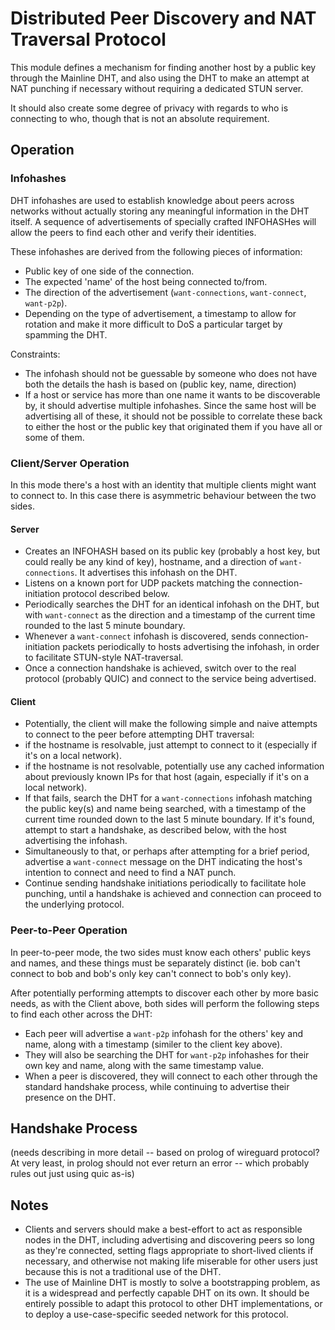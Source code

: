 # Distributed Peer Discovery and NAT Traversal Protocol

This module defines a mechanism for finding another host by a public key
through the Mainline DHT, and also using the DHT to make an attempt at
NAT punching if necessary without requiring a dedicated STUN server.

It should also create some degree of privacy with regards to who is
connecting to who, though that is not an absolute requirement.

## Operation

### Infohashes

DHT infohashes are used to establish knowledge about peers across networks
without actually storing any meaningful information in the DHT itself. A
sequence of advertisements of specially crafted INFOHASHes will allow the peers
to find each other and verify their identities.

These infohashes are derived from the following pieces of information:

- Public key of one side of the connection.
- The expected 'name' of the host being connected to/from.
- The direction of the advertisement (`want-connections`, `want-connect`, `want-p2p`).
- Depending on the type of advertisement, a timestamp to allow for rotation and
make it more difficult to DoS a particular target by spamming the DHT.

Constraints:
 - The infohash should not be guessable by someone who does not have both 
 the details the hash is based on (public key, name, direction)
 - If a host or service has more than one name it wants to be discoverable by, it
 should advertise multiple infohashes. Since the same host will be
 advertising all of these, it should not be possible to correlate these back
 to either the host or the public key that originated them if you have all
 or some of them.

### Client/Server Operation

In this mode there's a host with an identity that multiple clients might want to
connect to. In this case there is asymmetric behaviour between the two sides.

#### Server

- Creates an INFOHASH based on its public key (probably a
host key, but could really be any kind of key), hostname, and a direction
of `want-connections`. It advertises this infohash on the DHT. 
- Listens on a known port for UDP packets matching the connection-initiation
protocol described below.
- Periodically searches the DHT for an identical infohash on the DHT, but with `want-connect`
as the direction and a timestamp of the current time rounded to the last 5 minute
boundary.
 - Whenever a `want-connect` infohash is discovered, sends connection-initiation
 packets periodically to hosts advertising the infohash, in order to facilitate
 STUN-style NAT-traversal.
- Once a connection handshake is achieved, switch over to the real protocol
(probably QUIC) and connect to the service being advertised.


#### Client

- Potentially, the client will make the following simple and naive attempts to connect 
to the peer before attempting DHT traversal:
 - if the hostname is resolvable, just attempt to connect to it (especially
 if it's on a local network).
 - if the hostname is not resolvable, potentially use any cached information
 about previously known IPs for that host (again, especially if it's on a local
 network).
- If that fails, search the DHT for a `want-connections` infohash matching the public key(s)
and name being searched, with a timestamp of the current time rounded down to the last 5
minute boundary. If it's found, attempt to start a handshake, as described
below, with the host advertising the infohash.
- Simultaneously to that, or perhaps after attempting for a brief period, advertise
a `want-connect` message on the DHT indicating the host's intention to connect and need
to find a NAT punch.
- Continue sending handshake initiations periodically to facilitate hole punching, until
a handshake is achieved and connection can proceed to the underlying protocol.

### Peer-to-Peer Operation

In peer-to-peer mode, the two sides must know each others' public keys and names, and
these things must be separately distinct (ie. bob can't connect to bob and bob's only key
can't connect to bob's only key).

After potentially performing attempts to discover each other by more basic needs, as with the
Client above, both sides will perform the following steps to find each other across the
DHT:

- Each peer will advertise a `want-p2p` infohash for the others' key and name, along with a
timestamp (similer to the client key above).
- They will also be searching the DHT for `want-p2p` infohashes for their own key and name, along
with the same timestamp value.
- When a peer is discovered, they will connect to each other through the standard handshake process,
while continuing to advertise their presence on the DHT.

## Handshake Process

(needs describing in more detail -- based on prolog of wireguard protocol? At very least, in prolog
should not ever return an error -- which probably rules out just using quic as-is)

## Notes

- Clients and servers should make a best-effort to act as responsible nodes in the DHT, 
including advertising and discovering peers so long as they're connected, setting 
flags appropriate to short-lived clients if necessary, and otherwise not making life
miserable for other users just because this is not a traditional use of the DHT.
- The use of Mainline DHT is mostly to solve a bootstrapping problem, as it is a widespread
and perfectly capable DHT on its own. It should be entirely possible to adapt
this protocol to other DHT implementations, or to deploy a use-case-specific seeded
network for this protocol.
